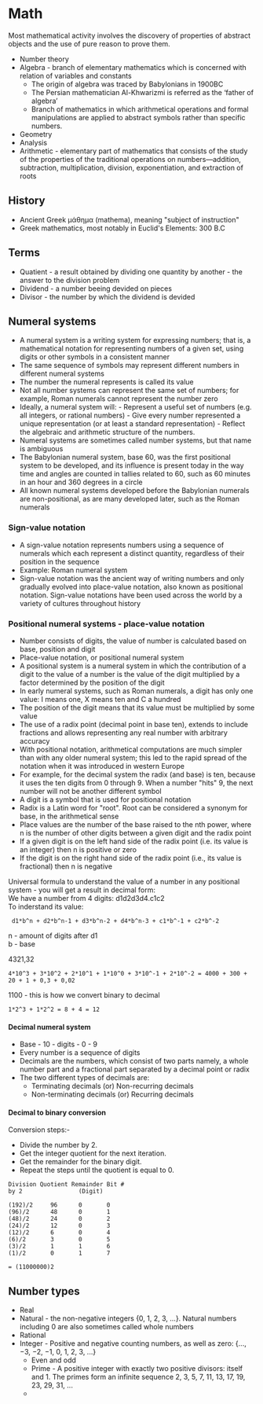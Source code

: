 # Math

Most mathematical activity involves the discovery of properties of abstract objects and the use of pure reason to prove them.

- Number theory
- Algebra - branch of elementary mathematics which is concerned with relation of  variables and constants
    - The origin of algebra was traced by Babylonians in 1900BC
    - The Persian mathematician Al-Khwarizmi is referred as the ‘father of algebra’
    - Branch of mathematics in which arithmetical operations and formal manipulations are applied to abstract symbols rather than specific numbers.
- Geometry
- Analysis
- Arithmetic - elementary part of mathematics that consists of the study of the properties of the traditional operations on numbers—addition, subtraction, multiplication, division, exponentiation, and extraction of roots

## History

- Ancient Greek μάθημα (mathema), meaning "subject of instruction"
- Greek mathematics, most notably in Euclid's Elements: 300 B.C

## Terms

- Quatient - a result obtained by dividing one quantity by another - the answer to the division problem
- Dividend - a number beeing devided on pieces
- Divisor - the number by which the dividend is devided

## Numeral systems

- A numeral system is a writing system for expressing numbers; that is, a mathematical notation for representing numbers of a given set, using digits or other symbols in a consistent manner
- The same sequence of symbols may represent different numbers in different numeral systems
- The number the numeral represents is called its value
- Not all number systems can represent the same set of numbers; for example, Roman numerals cannot represent the number zero
- Ideally, a numeral system will:
        - Represent a useful set of numbers (e.g. all integers, or rational numbers)
        - Give every number represented a unique representation (or at least a standard representation)
        - Reflect the algebraic and arithmetic structure of the numbers.
- Numeral systems are sometimes called number systems, but that name is ambiguous
- The Babylonian numeral system, base 60, was the first positional system to be developed, and its influence is present today in the way time and angles are counted in tallies related to 60, such as 60 minutes in an hour and 360 degrees in a circle
- All known numeral systems developed before the Babylonian numerals are non-positional, as are many developed later, such as the Roman numerals

### Sign-value notation

- A sign-value notation represents numbers using a sequence of numerals which each represent a distinct quantity, regardless of their position in the sequence
- Example: Roman numeral system
- Sign-value notation was the ancient way of writing numbers and only gradually evolved into place-value notation, also known as positional notation. Sign-value notations have been used across the world by a variety of cultures throughout history

### Positional numeral systems - place-value notation

- Number consists of digits, the value of number is calculated based on base, position and digit
- Place-value notation, or positional numeral system
- A positional system is a numeral system in which the contribution of a digit to the value of a number is the value of the digit multiplied by a factor determined by the position of the digit
- In early numeral systems, such as Roman numerals, a digit has only one value: I means one, X means ten and C a hundred
- The position of the digit means that its value must be multiplied by some value
- The use of a radix point (decimal point in base ten), extends to include fractions and allows representing any real number with arbitrary accuracy
- With positional notation, arithmetical computations are much simpler than with any older numeral system; this led to the rapid spread of the notation when it was introduced in western Europe
- For example, for the decimal system the radix (and base) is ten, because it uses the ten digits from 0 through 9. When a number "hits" 9, the next number will not be another different symbol
- A digit is a symbol that is used for positional notation
- Radix is a Latin word for "root". Root can be considered a synonym for base, in the arithmetical sense
- Place values are the number of the base raised to the nth power, where n is the number of other digits between a given digit and the radix point
- If a given digit is on the left hand side of the radix point (i.e. its value is an integer) then n is positive or zero
- If the digit is on the right hand side of the radix point (i.e., its value is fractional) then n is negative

Universal formula to understand the value of a number in any positional system - you will get a result in decimal form:  
We have a number from 4 digits: d1d2d3d4.c1c2  
To inderstand its value:  

```
 d1*b^n + d2*b^n-1 + d3*b^n-2 + d4*b^n-3 + c1*b^-1 + c2*b^-2
```

n - amount of digits after d1  
b - base  
  
4321,32

```
4*10^3 + 3*10^2 + 2*10^1 + 1*10^0 + 3*10^-1 + 2*10^-2 = 4000 + 300 + 20 + 1 + 0,3 + 0,02  
```
  
1100 - this is how we convert binary to decimal

```
1*2^3 + 1*2^2 = 8 + 4 = 12
```

#### Decimal numeral system

- Base - 10 - digits - 0 - 9
- Every number is a sequence of digits
- Decimals are the numbers, which consist of two parts namely, a whole number part and a fractional part separated by a decimal point or radix
- The two different types of decimals are:
    - Terminating decimals (or) Non-recurring decimals
    - Non-terminating decimals (or) Recurring decimals

#### Decimal to binary conversion

Conversion steps:-
- Divide the number by 2.
- Get the integer quotient for the next iteration.
- Get the remainder for the binary digit.
- Repeat the steps until the quotient is equal to 0.

``` 
Division Quotient Remainder Bit #
by 2                (Digit)		

(192)/2	    96	    0	    0
(96)/2	    48	    0	    1
(48)/2	    24	    0	    2
(24)/2	    12	    0	    3
(12)/2	    6	    0	    4
(6)/2	    3	    0	    5
(3)/2	    1	    1	    6
(1)/2	    0	    1	    7

= (11000000)2

```

## Number types

- Real
- Natural - the non-negative integers {0, 1, 2, 3, ...}. Natural numbers including 0 are also sometimes called whole numbers
- Rational
- Integer - Positive and negative counting numbers, as well as zero: {..., −3, −2, −1, 0, 1, 2, 3, ...}
    - Even and odd
    - Prime - A positive integer with exactly two positive divisors: itself and 1. The primes form an infinite sequence 2, 3, 5, 7, 11, 13, 17, 19, 23, 29, 31, ...
    - 